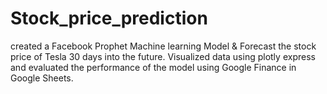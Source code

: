 # Stock_price_prediction
created a Facebook Prophet Machine learning Model &amp; Forecast the stock price of Tesla 30 days into the future.  Visualized data using plotly express and evaluated the performance of the model using Google Finance in Google Sheets.
